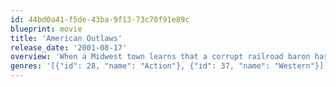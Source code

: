 ```yaml
---
id: 44bd0a41-f5de-43ba-9f13-73c70f91e89c
blueprint: movie
title: 'American Outlaws'
release_date: '2001-08-17'
overview: 'When a Midwest town learns that a corrupt railroad baron has captured the deeds to their homesteads without their knowledge, a group of young ranchers join forces to take back what is rightfully theirs. They will become the object of the biggest manhunt in the history of the Old West and, as their fame grows, so will the legend of their leader, a young outlaw by the name of Jessie James.'
genres: '[{"id": 28, "name": "Action"}, {"id": 37, "name": "Western"}]'
---
```


